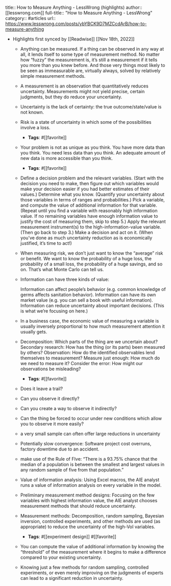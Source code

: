 title:: How to Measure Anything - LessWrong (highlights)
author:: [[lesswrong.com]]
full-title:: "How to Measure Anything - LessWrong"
category:: #articles
url:: https://www.lesswrong.com/posts/ybYBCK9D7MZCcdArB/how-to-measure-anything

- Highlights first synced by [[Readwise]] [[Nov 18th, 2022]]
	- Anything can be measured. If a thing can be observed in any way at all, it lends itself to some type of measurement method. No matter how “fuzzy” the measurement is, it’s still a measurement if it tells you more than you knew before. And those very things most likely to be seen as immeasurable are, virtually always, solved by relatively simple measurement methods.
	- A measurement is an observation that quantitatively reduces uncertainty. Measurements might not yield precise, certain judgments, but they do reduce your uncertainty.
	- Uncertainty is the lack of certainty: the true outcome/state/value is not known.
	- Risk is a state of uncertainty in which some of the possibilities involve a loss.
		- **Tags**: #[[favorite]]
	- Your problem is not as unique as you think.
	  You have more data than you think.
	  You need less data than you think.
	  An adequate amount of new data is more accessible than you think.
		- **Tags**: #[[favorite]]
	- Define a decision problem and the relevant variables. (Start with the decision you need to make, then figure out which variables would make your decision easier if you had better estimates of their values.)
	  Determine what you know. (Quantify your uncertainty about those variables in terms of ranges and probabilities.)
	  Pick a variable, and compute the value of additional information for that variable. (Repeat until you find a variable with reasonably high information value. If no remaining variables have enough information value to justify the cost of measuring them, skip to step 5.)
	  Apply the relevant measurement instrument(s) to the high-information-value variable. (Then go back to step 3.)
	  Make a decision and act on it. (When you’ve done as much uncertainty reduction as is economically justified, it’s time to act!)
	- When measuring risk, we don’t just want to know the “average” risk or benefit. We want to know the probability of a huge loss, the probability of a small loss, the probability of a huge savings, and so on. That’s what Monte Carlo can tell us.
	- Information can have three kinds of value:
	  
	  Information can affect people’s behavior (e.g. common knowledge of germs affects sanitation behavior).
	  Information can have its own market value (e.g. you can sell a book with useful information).
	  Information can reduce uncertainty about important decisions. (This is what we’re focusing on here.)
	- In a business case, the economic value of measuring a variable is usually inversely proportional to how much measurement attention it usually gets.
	- Decomposition: Which parts of the thing are we uncertain about?
	  Secondary research: How has the thing (or its parts) been measured by others?
	  Observation: How do the identified observables lend themselves to measurement?
	  Measure just enough: How much do we need to measure it?
	  Consider the error: How might our observations be misleading?
		- **Tags**: #[[favorite]]
	- Does it leave a trail?
	- Can you observe it directly?
	- Can you create a way to observe it indirectly?
	- Can the thing be forced to occur under new conditions which allow you to observe it more easily?
	- a very small sample can often offer large reductions in uncertainty
	- Potentially slow convergence: Software project cost overruns, factory downtime due to an accident.
	- make use of the Rule of FIve: “There is a 93.75% chance that the median of a population is between the smallest and largest values in any random sample of five from that population.”
	- Value of information analysis: Using Excel macros, the AIE analyst runs a value of information analysis on every variable in the model.
	- Preliminary measurement method designs: Focusing on the few variables with highest information value, the AIE analyst chooses measurement methods that should reduce uncertainty.
	- Measurement methods: Decomposition, random sampling, Bayesian inversion, controlled experiments, and other methods are used (as appropriate) to reduce the uncertainty of the high-VoI variables.
		- **Tags**: #[[experiment design]] #[[favorite]]
	- You can compute the value of additional information by knowing the “threshold” of the measurement where it begins to make a difference compared to your existing uncertainty.
	- Knowing just a few methods for random sampling, controlled experiments, or even merely improving on the judgments of experts can lead to a significant reduction in uncertainty.